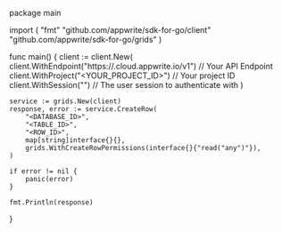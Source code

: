 package main

import (
    "fmt"
    "github.com/appwrite/sdk-for-go/client"
    "github.com/appwrite/sdk-for-go/grids"
)

func main() {
    client := client.New(
        client.WithEndpoint("https://<REGION>.cloud.appwrite.io/v1") // Your API Endpoint
        client.WithProject("<YOUR_PROJECT_ID>") // Your project ID
        client.WithSession("") // The user session to authenticate with
    )

    service := grids.New(client)
    response, error := service.CreateRow(
        "<DATABASE_ID>",
        "<TABLE_ID>",
        "<ROW_ID>",
        map[string]interface{}{},
        grids.WithCreateRowPermissions(interface{}{"read("any")"}),
    )

    if error != nil {
        panic(error)
    }

    fmt.Println(response)
}
